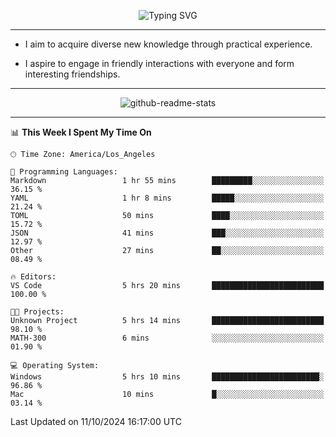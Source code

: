 <p align="center">
  <img src="https://readme-typing-svg.demolab.com?font=Fira+Code&weight=500&size=32&duration=2500&pause=1600&center=true&vCenter=true&random=false&width=1024&height=64&lines=Hi+there+%F0%9F%91%8B;I'm+delighted+you+could+make+it+here+%F0%9F%8E%89;I'm+Harry%2C+a+college+student+still+finding+my+way" alt="Typing SVG" />
</p>


---


- I aim to acquire diverse new knowledge through practical experience.

- I aspire to engage in friendly interactions with everyone and form interesting friendships.


---


<p align="center">
  <img src="https://github-readme-stats.vercel.app/api?username=Harry-Jing&show_icons=true" alt="github-readme-stats"/>
</p>


---

<!--START_SECTION:waka-->
📊 **This Week I Spent My Time On** 

```text
🕑︎ Time Zone: America/Los_Angeles

💬 Programming Languages: 
Markdown                 1 hr 55 mins        █████████░░░░░░░░░░░░░░░░   36.15 % 
YAML                     1 hr 8 mins         █████░░░░░░░░░░░░░░░░░░░░   21.24 % 
TOML                     50 mins             ████░░░░░░░░░░░░░░░░░░░░░   15.72 % 
JSON                     41 mins             ███░░░░░░░░░░░░░░░░░░░░░░   12.97 % 
Other                    27 mins             ██░░░░░░░░░░░░░░░░░░░░░░░   08.49 % 

🔥 Editors: 
VS Code                  5 hrs 20 mins       █████████████████████████   100.00 % 

🐱‍💻 Projects: 
Unknown Project          5 hrs 14 mins       █████████████████████████   98.10 % 
MATH-300                 6 mins              ░░░░░░░░░░░░░░░░░░░░░░░░░   01.90 % 

💻 Operating System: 
Windows                  5 hrs 10 mins       ████████████████████████░   96.86 % 
Mac                      10 mins             █░░░░░░░░░░░░░░░░░░░░░░░░   03.14 % 
```


 Last Updated on 11/10/2024 16:17:00 UTC
<!--END_SECTION:waka-->
